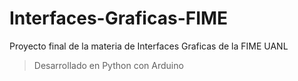 # Interfaces-Graficas-FIME
Proyecto final de la materia de Interfaces Graficas de la FIME UANL
> Desarrollado en Python con Arduino
